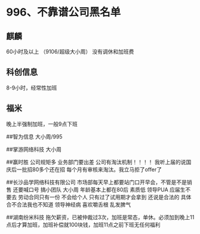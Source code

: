 # 996、不靠谱公司黑名单

## 麒麟
60小时及以上 （9106/超级大小周）
没有调休和加班费


## 科创信息
8-9小时，经常性加班


## 福米
晚上半强制加班，一般9点下班


##智为信息
大小周/995


##掌游网络科技
大小周


##赢时胜
公司规矩多 业务部门要出差   公司有淘汰机制！！！！  我听上届的说国庆后一批招80多个还在招 每个月有审核来淘汰。我立马拒了offer了


##长沙品学网络科技有限公司
市场部每天早上都要站门口开早会，不管是不是销售 还要喊口号  搞小团队   大小周  年龄基本上都在80后   素质低  领导PUA   应届生不要去   劳动合同只有一份  不会给个人 只有过了试用期才会拿到   还说是合法的  具体合不合法我也不知道   领导神经病 喜欢嚼舌根  乱发脾气


##湖南纷米科技
拖欠薪资，已被仲裁过3次，加班是常态，单休。必须加到晚上11点后才算加班，加班补偿就100块钱，加班11点之前下班无任何福利




